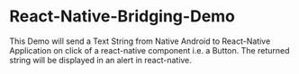 # React-Native-Bridging-Demo
This Demo will send a Text String from Native Android to React-Native Application on click of a react-native component i.e. a Button. The returned string will be displayed in an alert in react-native.
